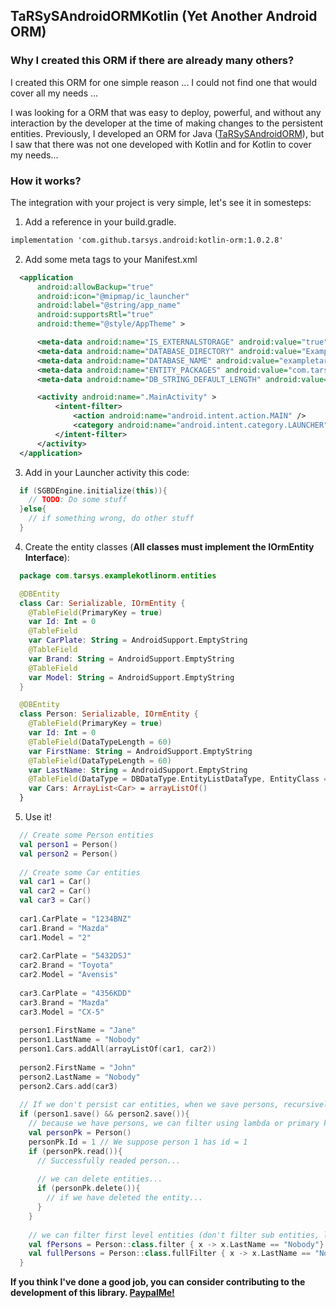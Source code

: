## TaRSySAndroidORMKotlin (Yet Another Android ORM)

### Why I created this ORM if there are already many others?

I created this ORM for one simple reason ... I could not find one that would cover all my needs ...

I was looking for a ORM that was easy to deploy, powerful, and without any interaction by the developer at the time of making changes to the persistent entities. Previously, I developed an ORM for Java ([TaRSySAndroidORM](http://tarsys.github.io/TaRSySAndroidORM/)), but I saw that there was not one developed with Kotlin and for Kotlin to cover my needs...

### How it works?

The integration with your project is very simple, let's see it in somesteps:

1. Add a reference in your build.gradle.
  ```markdown
  implementation 'com.github.tarsys.android:kotlin-orm:1.0.2.8'
  ```
2. Add some meta tags to your Manifest.xml
  ```xml
    <application
        android:allowBackup="true"
        android:icon="@mipmap/ic_launcher"
        android:label="@string/app_name"
        android:supportsRtl="true"
        android:theme="@style/AppTheme" >

        <meta-data android:name="IS_EXTERNALSTORAGE" android:value="true" />
        <meta-data android:name="DATABASE_DIRECTORY" android:value="ExampleTaRSySORM" />
        <meta-data android:name="DATABASE_NAME" android:value="exampletarsysorm.db" />
        <meta-data android:name="ENTITY_PACKAGES" android:value="com.tarsys.examplekotlinorm.entities" />
        <meta-data android:name="DB_STRING_DEFAULT_LENGTH" android:value="500" />

        <activity android:name=".MainActivity" >
            <intent-filter>
                <action android:name="android.intent.action.MAIN" />
                <category android:name="android.intent.category.LAUNCHER" />
            </intent-filter>
        </activity>
    </application>
  ```
3. Add in your Launcher activity this code:
  ```kotlin
    if (SGBDEngine.initialize(this)){
      // TODO: Do some stuff
    }else{
      // if something wrong, do other stuff
    }
  ```
4. Create the entity classes (**All classes must implement the IOrmEntity Interface**):
  ```kotlin
    package com.tarsys.examplekotlinorm.entities
  
    @DBEntity
    class Car: Serializable, IOrmEntity {
      @TableField(PrimaryKey = true)
      var Id: Int = 0
      @TableField
      var CarPlate: String = AndroidSupport.EmptyString
      @TableField
      var Brand: String = AndroidSupport.EmptyString
      @TableField
      var Model: String = AndroidSupport.EmptyString
    }
  
    @DBEntity
    class Person: Serializable, IOrmEntity {
      @TableField(PrimaryKey = true)
      var Id: Int = 0
      @TableField(DataTypeLength = 60)
      var FirstName: String = AndroidSupport.EmptyString
      @TableField(DataTypeLength = 60)
      var LastName: String = AndroidSupport.EmptyString
      @TableField(DataType = DBDataType.EntityListDataType, EntityClass = Car::class, CascadeDelete = true)
      var Cars: ArrayList<Car> = arrayListOf()
    }
  ```
5. Use it!
  ```kotlin
    // Create some Person entities
    val person1 = Person()
    val person2 = Person()
    
    // Create some Car entities
    val car1 = Car()
    val car2 = Car()
    val car3 = Car()
    
    car1.CarPlate = "1234BNZ"
    car1.Brand = "Mazda"
    car1.Model = "2"
    
    car2.CarPlate = "5432DSJ"
    car2.Brand = "Toyota"
    car2.Model = "Avensis"
    
    car3.CarPlate = "4356KDD"
    car3.Brand = "Mazda"
    car3.Model = "CX-5"
    
    person1.FirstName = "Jane"
    person1.LastName = "Nobody"
    person1.Cars.addAll(arrayListOf(car1, car2))
    
    person2.FirstName = "John"
    person2.LastName = "Nobody"
    person2.Cars.add(car3)
    
    // If we don't persist car entities, when we save persons, recursivelly save the cars too
    if (person1.save() && person2.save()){
      // because we have persons, we can filter using lambda or primary key loads...
      val personPk = Person()
      personPk.Id = 1 // We suppose person 1 has id = 1
      if (personPk.read()){
        // Successfully readed person...
              
        // we can delete entities...
        if (personPk.delete()){
          // if we have deleted the entity...
        }
      }
      
      // we can filter first level entities (don't filter sub entities, like arrays...)
      val fPersons = Person::class.filter { x -> x.LastName == "Nobody"} // returns a soft loaded entities (subentities, only with ids)
      val fullPersons = Person::class.fullFilter { x -> x.LastName == "Nobody"} // returns a full loaded entities      
    }
  ```

**If you think I've done a good job, you can consider contributing to the development of this library. [PaypalMe!](https://www.paypal.me/TaRSyS)**

